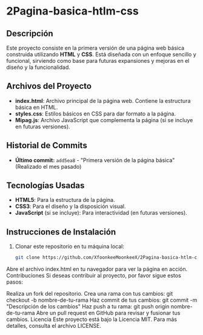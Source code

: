 # 2Pagina-basica-htlm-css

## Descripción

Este proyecto consiste en la primera versión de una página web básica construida utilizando **HTML** y **CSS**. Está diseñada con un enfoque sencillo y funcional, sirviendo como base para futuras expansiones y mejoras en el diseño y la funcionalidad.

## Archivos del Proyecto

- **index.html**: Archivo principal de la página web. Contiene la estructura básica en HTML.
- **styles.css**: Estilos básicos en CSS para dar formato a la página.
- **Mipag.js**: Archivo JavaScript que complementa la página (si se incluye en futuras versiones).

## Historial de Commits

- **Último commit:** `add5ea8` - "Primera versión de la página básica" (Realizado el mes pasado)
  
## Tecnologías Usadas

- **HTML5**: Para la estructura de la página.
- **CSS3**: Para el diseño y la disposición visual.
- **JavaScript** (si se incluye): Para interactividad (en futuras versiones).

## Instrucciones de Instalación

1. Clonar este repositorio en tu máquina local:
   ```bash
   git clone https://github.com/XfoonkeeMoonkeeX/2Pagina-basica-htlm-css.git
Abre el archivo index.html en tu navegador para ver la página en acción.
Contribuciones
Si deseas contribuir al proyecto, por favor sigue estos pasos:

Realiza un fork del repositorio.
Crea una rama con tus cambios:
git checkout -b nombre-de-tu-rama
Haz commit de tus cambios:
git commit -m "Descripción de los cambios"
Haz push a tu rama:
git push origin nombre-de-tu-rama
Abre un pull request en GitHub para revisar y fusionar tus cambios.
Licencia
Este proyecto está bajo la Licencia MIT. Para más detalles, consulta el archivo LICENSE.

